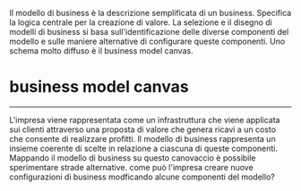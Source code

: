 Il modello di business è la descrizione semplificata di un business.
Specifica la logica centrale per la creazione di valore.
La selezione e il disegno di modelli di business si basa sull'identificazione delle diverse componenti del modello e sulle maniere alternative di configurare queste componenti.
Uno schema molto diffuso è il business model canvas.

# business model canvas
---
L'impresa viene rappresentata come un infrastruttura che viene applicata sui clienti attraverso una proposta di valore che genera ricavi a un costo che consente di realizzare profitti. Il modello di business rappresenta un insieme coerente di scelte in relazione a ciascuna di queste componenti. Mappando il modello di business su questo canovaccio è possibile sperimentare strade alternative. come può l'impresa creare nuove configurazioni di business modficando alcune componenti del modello?


